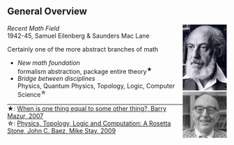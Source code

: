 General Overview
----------------

<div style="float:right; width: 20%">
<img src="categories/img/eilenberg.gif" alt="Samuel Eilenberg"/>
<img src="categories/img/maclaine.jpg" alt="Saunders Mac Lane"/>
</div>

_Recent Math Field_  
1942-45, Samuel Eilenberg &amp; Saunders Mac Lane

Certainly one of the more abstract branches of math

- _New math foundation_  
	formalism abstraction, package entire theory<sup>★</sup>
- _Bridge between disciplines_  
	Physics, Quantum Physics, Topology, Logic, Computer Science<sup>☆</sup>

<p  class="smaller base01" style="border-top: solid 1px">★: <a href="http://www.math.harvard.edu/~mazur/preprints/when_is_one.pd">When is one thing equal to some other thing?, Barry Mazur, 2007</a><br/>
☆: <a href="http://math.ucr.edu/home/baez/rosetta.pdf">Physics, Topology, Logic and Computation: A Rosetta Stone, John C. Baez, Mike Stay, 2009</a></p>
